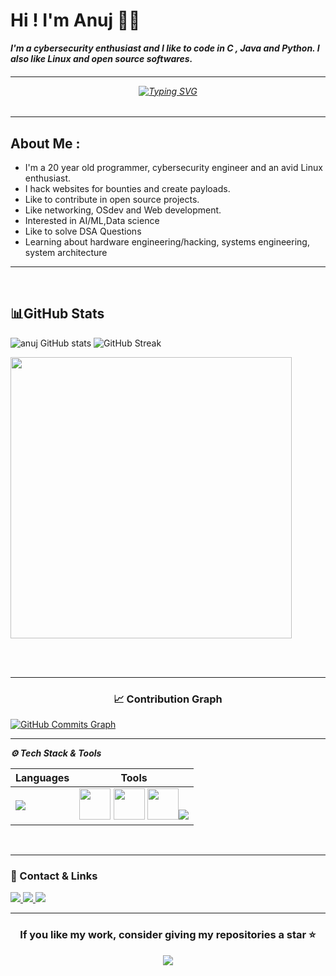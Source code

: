 
<h1 align="left">Hi ! I'm Anuj 👨‍💻</h1>

***I'm a cybersecurity enthusiast and I like to code in C , Java and Python. I also like Linux and open source softwares.***


<h6 align="center">

---

<a href="https://git.io/typing-svg"><img src="https://readme-typing-svg.demolab.com?font=Fira+Code&size=18&pause=1000&color=0AB91F&width=435&lines=capable+in+all+realm+of+human+endeavor" alt="Typing SVG" /></a> </h6>



---

## **About Me :**
- I'm a 20 year old programmer, cybersecurity engineer and an avid Linux enthusiast.
- I hack websites for bounties and create payloads. 
- Like to contribute in open source projects.
- Like networking, OSdev and Web development.
- Interested in AI/ML,Data science 
- Like to solve DSA Questions 
- Learning about hardware engineering/hacking, systems engineering, system architecture


---
<br> 

###
<h2 id="github_stats" align=''>📊GitHub Stats</h2>
 
  ![anuj GitHub stats](https://github-readme-stats.vercel.app/api?username=anuzx&theme=algolia&show_icons=true&hide_border=false&count_private=true)
  ![GitHub Streak](https://github-readme-streak-stats.herokuapp.com/?user=anuzx&theme=algolia&hide_border=false)
 <p align="left"><a href="https://github.com/anuzx/github-readme-stats"> <img src="https://github-readme-stats.vercel.app/api/top-langs/?username=anuzx&layout=compact&theme=algolia" width="450" /></a></p>

<br><br>

---
<!-- Contribution Graph -->
<h3 align="center">📈 Contribution Graph</h3>
<p align="center">

<a href="https://www.github.com/anuzx"><img src="https://github-readme-activity-graph.vercel.app/graph?username=anuzx&theme=react-dark" alt="GitHub Commits Graph" /></a>
</p>

---


***⚙️ Tech Stack & Tools***

  Languages        | Tools      |
|------------------|-------------|
| <img src="https://skillicons.dev/icons?i=python,java,js,html,css,react,nodejs,c,cpp" />  |  <img src="https://upload.wikimedia.org/wikipedia/commons/3/3a/Neovim-mark.svg" width="50"> <img src="https://img.icons8.com/color/452/kali-linux.png" width="50">   <img src="https://upload.wikimedia.org/wikipedia/commons/d/d5/Virtualbox_logo.png" width="50"><img src="https://skillicons.dev/icons?i=github,vscode,git," /> |
  

<br>

---
<!-- Connect Section -->
### 🔗 Contact & Links  
<p align="left">
  <a href="<Your LinkedIn Link Here>" target="_blank">
    <img src="https://img.shields.io/badge/-LinkedIn-D2042D?style=for-the-badge&logo=Linkedin&logoColor=white"/>
  </a>
  <a href="<Your Twitter Link Here>" target="_blank">
    <img src="https://img.shields.io/badge/-Twitter-A9A9A9?style=for-the-badge&logo=Twitter&logoColor=white"/>
  </a>
  <a href="https://leetcode.com/u/anuzx/" target="_blank">
    <img src="https://img.shields.io/badge/-LeetCode-D2042D?style=for-the-badge&logo=LeetCode&logoColor=white"/>
  </a>
</p>

---

<!-- Star My Repo -->
<h3 align="center">If you like my work, consider giving my repositories a star ⭐</h3>
<p align="center">
  <img src="https://img.shields.io/badge/Support%20My%20Work-Star%20🌟-D2042D?style=for-the-badge&logo=github"/>
</p>



